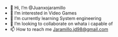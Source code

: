 - 👋 Hi, I’m @Juanxojaramillo
- 👀 I’m interested in Video Games
- 🌱 I’m currently learning System engineering
- 💞️ I’m looking to collaborate on whata i capable of
- 📫 How to reach me Jaramillo.jd98@gmail.com

<!---
User15071998/User15071998 is a ✨ special ✨ repository because its `README.md` (this file) appears on your GitHub profile.
You can click the Preview link to take a look at your changes.
--->
